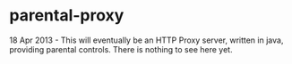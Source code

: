 parental-proxy
==============

18 Apr 2013 - This will eventually be an HTTP Proxy server, written in java, providing parental controls. 
There is nothing to see here yet.
